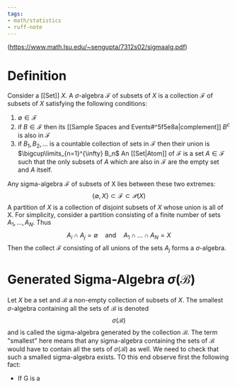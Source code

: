 ```yaml
---
tags:
- math/statistics
- ruff-note
---
```

(https://www.math.lsu.edu/~sengupta/7312s02/sigmaalg.pdf)
# Definition
Consider a [[Set]] $X$.
A $\sigma$-algebra $\mathcal F$ of subsets of $X$ is a collection $\mathcal F$ of subsets of $X$ satisfying the following conditions:
1. $\emptyset \in \mathcal F$ 
2. if $B \in \mathcal F$ then its [[Sample Spaces and Events#^5f5e8a|complement]] $B^c$ is also in $\mathcal F$
3. if $B_1, B_2, ...$ is a countable collection of  sets in $\mathcal F$ then their union is $\bigcup\limits_{n=1}^{\infty} B_n$ 
An [[Set|Atom]] of $\mathcal F$ is a set $A\in \mathcal F$ such that the only subsets of $A$ which are also in $\mathcal F$ are the empty set and $A$ itself. 

Any sigma-algebra $\mathcal F$ of subsets of X lies between these two extremes:
$$\{\emptyset,X\}\subset\mathcal F\subset \mathcal P(X)$$
A partition of $X$ is a collection of disjoint subsets of $X$ whose union is all of X. For simplicity, consider a partition consisting of a finite number of sets $A_1,...,A_N$. Thus
$$A_i\cap A_j=\emptyset\quad \text{and}\quad A_1\cap...\cap A_N =X $$
Then the collect $\mathcal F$ consisting of all unions of the sets $A_j$ forms a $\sigma$-algebra. 

# Generated Sigma-Algebra $\sigma(\mathcal B)$ 
Let $X$ be a set and $\mathcal B$ a non-empty collection of subsets of $X$. The smallest $\sigma$-algebra containing all the sets of $\mathcal B$ is denoted 
$$\sigma(\mathcal B)$$
and is called the sigma-algebra generated by the collection $\mathcal B$. The term "smallest" here means that any sigma-algebra containing the sets of $\mathcal B$ would have to contain all the sets of $\sigma(\mathcal B)$ as well. We need to check that such a smalled sigma-algebra exists. TO this end observe first the following fact:
- If G is a
